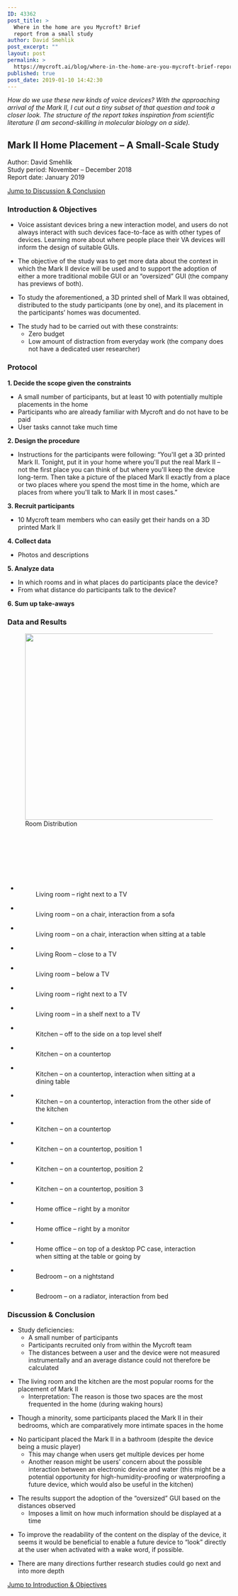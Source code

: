 ```yaml
---
ID: 43362
post_title: >
  Where in the home are you Mycroft? Brief
  report from a small study
author: David Smehlik
post_excerpt: ""
layout: post
permalink: >
  https://mycroft.ai/blog/where-in-the-home-are-you-mycroft-brief-report-from-a-small-study-2/
published: true
post_date: 2019-01-10 14:42:30
---
```

<!-- wp:paragraph -->
<p><em>How do we use these new kinds of voice devices? With the approaching arrival of the Mark II, I cut out a tiny subset of that question and took a closer look. The structure of the report takes inspiration from scientific literature (I am second-skilling in molecular biology on a side).</em></p>
<!-- /wp:paragraph -->

<!-- wp:heading -->
<h2><strong>Mark II Home Placement – A Small-Scale Study</strong></h2>
<!-- /wp:heading -->

<!-- wp:paragraph -->
<p>Author: David Smehlik<br>Study period: November – December 2018<br>Report date: January 2019</p>
<!-- /wp:paragraph -->

<!-- wp:paragraph -->
<p><a href="#Discussion-Conclusion">Jump to Discussion &amp; Conclusion</a></p>
<!-- /wp:paragraph -->

<div id="Introduction-Objectives"></div>

<!-- wp:heading {"level":3} -->
<h3><strong>Introduction &amp; Objectives</strong></h3>
<!-- /wp:heading -->

<!-- wp:list -->
<ul><li>Voice assistant devices bring a new interaction model, and users do not always interact with such devices face-to-face as with other types of devices. Learning more about where people place their VA devices will inform the design of suitable GUIs.</li></ul>
<!-- /wp:list -->

<!-- wp:list -->
<ul><li>The objective of the study was to get more data about the context in which the Mark II device will be used and to support the adoption of either a more traditional mobile GUI or an “oversized” GUI (the company has previews of both).</li></ul>
<!-- /wp:list -->

<!-- wp:list -->
<ul><li>To study the aforementioned, a 3D printed shell of Mark II was obtained, distributed to the study participants (one by one), and its placement in the participants’ homes was documented.</li></ul>
<!-- /wp:list -->

<!-- wp:list -->
<ul><li>The study had to be carried out with these constraints: <ul><li>Zero budget</li><li>Low amount of distraction from everyday work (the company does not have a dedicated user researcher) </li></ul></li></ul>
<!-- /wp:list -->

<!-- wp:heading {"level":3} -->
<h3><strong>Protocol</strong></h3>
<!-- /wp:heading -->

<!-- wp:paragraph -->
<p><strong>1. Decide the scope given the constraints </strong></p>
<!-- /wp:paragraph -->

<!-- wp:list -->
<ul><li>A small number of participants, but at least 10 with potentially multiple placements in the home</li><li>Participants who are already familiar with Mycroft and do not have to be paid</li><li>User tasks cannot take much time<br></li></ul>
<!-- /wp:list -->

<!-- wp:paragraph -->
<p><strong>2. Design the procedure</strong></p>
<!-- /wp:paragraph -->

<!-- wp:list -->
<ul><li>Instructions for the participants were following: “You'll get a 3D printed Mark II. Tonight, put it in your home where you'll put the real Mark II – not the first place you can think of but where you'll keep the device long-term. Then take a picture of the placed Mark II exactly from a place or two places where you spend the most time in the home, which are places from where you'll talk to Mark II in most cases.” <br></li></ul>
<!-- /wp:list -->

<!-- wp:paragraph -->
<p><strong>3. Recruit participants</strong></p>
<!-- /wp:paragraph -->

<!-- wp:list -->
<ul><li>10 Mycroft team members who can easily get their hands on a 3D printed Mark II<br></li></ul>
<!-- /wp:list -->

<!-- wp:paragraph -->
<p><strong>4. Collect data</strong></p>
<!-- /wp:paragraph -->

<!-- wp:list -->
<ul><li>Photos and descriptions<br></li></ul>
<!-- /wp:list -->

<!-- wp:paragraph -->
<p><strong>5. Analyze data</strong></p>
<!-- /wp:paragraph -->

<!-- wp:list -->
<ul><li>In which rooms and in what places do participants place the device?</li><li>From what distance do participants talk to the device?</li></ul>
<!-- /wp:list -->

<!-- wp:paragraph -->
<p><strong>6. Sum up take-aways</strong><br></p>
<!-- /wp:paragraph -->

<!-- wp:heading {"level":3} -->
<h3><strong>Data and Results</strong></h3>
<!-- /wp:heading -->

<!-- wp:image {"id":43253,"width":638,"height":420} -->
<figure class="wp-block-image is-resized"><img src="https://mycroft.ai/wp-content/uploads/2019/01/mark-2-home-placement-study.png" alt="" class="wp-image-43253" width="638" height="420"/><figcaption>Room Distribution</figcaption></figure>
<!-- /wp:image -->

<!-- wp:spacer -->
<div style="height:100px" aria-hidden="true" class="wp-block-spacer"></div>
<!-- /wp:spacer -->

<!-- wp:gallery {"ids":[43414,43415,43416,43417,43418,43419,43420,43406,43407,43408,43409,43410,43411,43412,43413,43403,43404,43405,43401,43402],"linkTo":"media"} -->
<ul class="wp-block-gallery columns-3 is-cropped"><li class="blocks-gallery-item"><figure><a href="https://mycroft.ai/wp-content/uploads/2019/01/Living-room-1.jpg"><img src="https://mycroft.ai/wp-content/uploads/2019/01/Living-room-1.jpg" alt="" data-id="43414" data-link="http://mycroft.ai/living-room-1/" class="wp-image-43414"/></a><figcaption>Living room – right next to a TV</figcaption></figure></li><li class="blocks-gallery-item"><figure><a href="https://mycroft.ai/wp-content/uploads/2019/01/Living-room-2.jpg"><img src="https://mycroft.ai/wp-content/uploads/2019/01/Living-room-2.jpg" alt="" data-id="43415" data-link="http://mycroft.ai/living-room-2/" class="wp-image-43415"/></a><figcaption>Living room – on a chair, interaction from a sofa</figcaption></figure></li><li class="blocks-gallery-item"><figure><a href="https://mycroft.ai/wp-content/uploads/2019/01/Living-room-3.jpg"><img src="https://mycroft.ai/wp-content/uploads/2019/01/Living-room-3.jpg" alt="" data-id="43416" data-link="http://mycroft.ai/living-room-3/" class="wp-image-43416"/></a><figcaption>Living room – on a chair, interaction when sitting at a table</figcaption></figure></li><li class="blocks-gallery-item"><figure><a href="https://mycroft.ai/wp-content/uploads/2019/01/Living-room-4.jpg"><img src="https://mycroft.ai/wp-content/uploads/2019/01/Living-room-4.jpg" alt="" data-id="43417" data-link="http://mycroft.ai/living-room-4/" class="wp-image-43417"/></a><figcaption>Living Room – close to a TV</figcaption></figure></li><li class="blocks-gallery-item"><figure><a href="https://mycroft.ai/wp-content/uploads/2019/01/Living-room-5.jpg"><img src="https://mycroft.ai/wp-content/uploads/2019/01/Living-room-5.jpg" alt="" data-id="43418" data-link="http://mycroft.ai/living-room-5/" class="wp-image-43418"/></a><figcaption>Living room – below a TV</figcaption></figure></li><li class="blocks-gallery-item"><figure><a href="https://mycroft.ai/wp-content/uploads/2019/01/Living-room-6.jpg"><img src="https://mycroft.ai/wp-content/uploads/2019/01/Living-room-6.jpg" alt="" data-id="43419" data-link="http://mycroft.ai/living-room-6/" class="wp-image-43419"/></a><figcaption>Living room – right next to a TV</figcaption></figure></li><li class="blocks-gallery-item"><figure><a href="https://mycroft.ai/wp-content/uploads/2019/01/Living-room-7.jpg"><img src="https://mycroft.ai/wp-content/uploads/2019/01/Living-room-7.jpg" alt="" data-id="43420" data-link="http://mycroft.ai/living-room-7/" class="wp-image-43420"/></a><figcaption>Living room – in a shelf next to a TV</figcaption></figure></li><li class="blocks-gallery-item"><figure><a href="https://mycroft.ai/wp-content/uploads/2019/01/Kitchen-1.jpg"><img src="https://mycroft.ai/wp-content/uploads/2019/01/Kitchen-1.jpg" alt="" data-id="43406" data-link="http://mycroft.ai/kitchen-1/" class="wp-image-43406"/></a><figcaption>Kitchen – off to the side on a top level shelf</figcaption></figure></li><li class="blocks-gallery-item"><figure><a href="https://mycroft.ai/wp-content/uploads/2019/01/Kitchen-2.jpg"><img src="https://mycroft.ai/wp-content/uploads/2019/01/Kitchen-2.jpg" alt="" data-id="43407" data-link="http://mycroft.ai/kitchen-2/" class="wp-image-43407"/></a><figcaption>Kitchen – on a countertop</figcaption></figure></li><li class="blocks-gallery-item"><figure><a href="https://mycroft.ai/wp-content/uploads/2019/01/Kitchen-3.jpg"><img src="https://mycroft.ai/wp-content/uploads/2019/01/Kitchen-3.jpg" alt="" data-id="43408" data-link="http://mycroft.ai/kitchen-3/" class="wp-image-43408"/></a><figcaption>Kitchen – on a countertop, interaction when sitting at a dining table</figcaption></figure></li><li class="blocks-gallery-item"><figure><a href="https://mycroft.ai/wp-content/uploads/2019/01/Kitchen-4.jpg"><img src="https://mycroft.ai/wp-content/uploads/2019/01/Kitchen-4.jpg" alt="" data-id="43409" data-link="http://mycroft.ai/kitchen-4/" class="wp-image-43409"/></a><figcaption>Kitchen – on a countertop, interaction from the other side of the kitchen</figcaption></figure></li><li class="blocks-gallery-item"><figure><a href="https://mycroft.ai/wp-content/uploads/2019/01/Kitchen-5.jpg"><img src="https://mycroft.ai/wp-content/uploads/2019/01/Kitchen-5.jpg" alt="" data-id="43410" data-link="http://mycroft.ai/kitchen-5/" class="wp-image-43410"/></a><figcaption>Kitchen – on a countertop</figcaption></figure></li><li class="blocks-gallery-item"><figure><a href="https://mycroft.ai/wp-content/uploads/2019/01/Kitchen-6.jpg"><img src="https://mycroft.ai/wp-content/uploads/2019/01/Kitchen-6.jpg" alt="" data-id="43411" data-link="http://mycroft.ai/kitchen-6/" class="wp-image-43411"/></a><figcaption>Kitchen – on a countertop, position 1</figcaption></figure></li><li class="blocks-gallery-item"><figure><a href="https://mycroft.ai/wp-content/uploads/2019/01/Kitchen-7.jpg"><img src="https://mycroft.ai/wp-content/uploads/2019/01/Kitchen-7.jpg" alt="" data-id="43412" data-link="http://mycroft.ai/kitchen-7/" class="wp-image-43412"/></a><figcaption>Kitchen – on a countertop, position 2</figcaption></figure></li><li class="blocks-gallery-item"><figure><a href="https://mycroft.ai/wp-content/uploads/2019/01/Kitchen-8.jpg"><img src="https://mycroft.ai/wp-content/uploads/2019/01/Kitchen-8.jpg" alt="" data-id="43413" data-link="http://mycroft.ai/kitchen-8/" class="wp-image-43413"/></a><figcaption>Kitchen – on a countertop, position 3</figcaption></figure></li><li class="blocks-gallery-item"><figure><a href="https://mycroft.ai/wp-content/uploads/2019/01/Home-office-1.jpeg"><img src="https://mycroft.ai/wp-content/uploads/2019/01/Home-office-1.jpeg" alt="" data-id="43403" data-link="http://mycroft.ai/home-office-1/" class="wp-image-43403"/></a><figcaption>Home office – right by a monitor</figcaption></figure></li><li class="blocks-gallery-item"><figure><a href="https://mycroft.ai/wp-content/uploads/2019/01/Home-office-2.jpg"><img src="https://mycroft.ai/wp-content/uploads/2019/01/Home-office-2.jpg" alt="" data-id="43404" data-link="http://mycroft.ai/home-office-2/" class="wp-image-43404"/></a><figcaption>Home office – right by a monitor</figcaption></figure></li><li class="blocks-gallery-item"><figure><a href="https://mycroft.ai/wp-content/uploads/2019/01/Home-office-3.jpg"><img src="https://mycroft.ai/wp-content/uploads/2019/01/Home-office-3.jpg" alt="" data-id="43405" data-link="http://mycroft.ai/home-office-3/" class="wp-image-43405"/></a><figcaption>Home office – on top of a desktop PC case, interaction when sitting at the table or going by</figcaption></figure></li><li class="blocks-gallery-item"><figure><a href="https://mycroft.ai/wp-content/uploads/2019/01/Bedroom-1.jpg"><img src="https://mycroft.ai/wp-content/uploads/2019/01/Bedroom-1.jpg" alt="" data-id="43401" data-link="http://mycroft.ai/bedroom-1/" class="wp-image-43401"/></a><figcaption>Bedroom – on a nightstand</figcaption></figure></li><li class="blocks-gallery-item"><figure><a href="https://mycroft.ai/wp-content/uploads/2019/01/Bedroom-2.jpg"><img src="https://mycroft.ai/wp-content/uploads/2019/01/Bedroom-2.jpg" alt="" data-id="43402" data-link="http://mycroft.ai/bedroom-2/" class="wp-image-43402"/></a><figcaption>Bedroom – on a radiator, interaction from bed</figcaption></figure></li></ul>
<!-- /wp:gallery -->

<div id="Discussion-Conclusion"></div>

<!-- wp:heading {"level":3} -->
<h3><strong>Discussion&nbsp;&amp;&nbsp;Conclusion</strong></h3>
<!-- /wp:heading -->

<!-- wp:list -->
<ul><li>Study deficiencies:<ul><li>A small number of participants</li><li>Participants recruited only from within the Mycroft team</li><li>The distances between a user and the device were not measured instrumentally and an average distance could not therefore be calculated</li></ul></li></ul>
<!-- /wp:list -->

<!-- wp:list -->
<ul><li>The living room and the kitchen are the most popular rooms for the placement of Mark II<ul><li>Interpretation: The reason is those two spaces are the most frequented in the home (during waking hours)</li></ul></li></ul>
<!-- /wp:list -->

<!-- wp:list -->
<ul><li>Though a minority, some participants placed the Mark II in their bedrooms, which are comparatively more intimate spaces in the home</li></ul>
<!-- /wp:list -->

<!-- wp:list -->
<ul><li>No participant placed the Mark II in a bathroom (despite the device being a music player)<ul><li>This may change when users get multiple devices per home</li><li>Another reason might be users’ concern about the possible interaction between an electronic device and water (this might be a potential opportunity for high-humidity-proofing or waterproofing a future device, which would also be useful in the kitchen)</li></ul></li></ul>
<!-- /wp:list -->

<!-- wp:list -->
<ul><li>The results support the adoption of the “oversized” GUI based on the distances observed<ul><li>Imposes a limit on how much information should be displayed at a time</li></ul></li></ul>
<!-- /wp:list -->

<!-- wp:list -->
<ul><li>To improve the readability of the content on the display of the device, it seems it would be beneficial to enable a future device to “look” directly at the user when activated with a wake <g class="gr_ gr_97 gr-alert gr_gramm gr_inline_cards gr_run_anim Punctuation only-del replaceWithoutSep" id="97" data-gr-id="97">word,</g> if possible.</li></ul>
<!-- /wp:list -->

<!-- wp:list -->
<ul><li>There are many directions further research studies could go next and into more depth</li></ul>
<!-- /wp:list -->

<!-- wp:paragraph -->
<p><a href="#Introduction-Objectives">Jump to Introduction &amp; Objectives</a></p>
<!-- /wp:paragraph -->

<!-- wp:spacer {"height":50} -->
<div style="height:50px" aria-hidden="true" class="wp-block-spacer"></div>
<!-- /wp:spacer -->